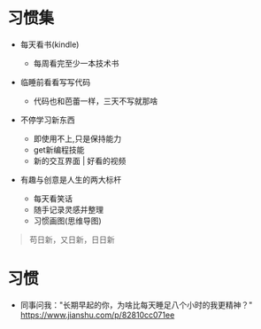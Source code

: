 # 习惯集

- 每天看书(kindle)

  - 每周看完至少一本技术书

- 临睡前看看写写代码

  - 代码也和芭蕾一样，三天不写就那啥

- 不停学习新东西

  - 即使用不上,只是保持能力
  - get新编程技能
  - 新的交互界面 | 好看的视频

- 有趣与创意是人生的两大标杆

  - 每天看笑话
  - 随手记录灵感并整理
  - 习惯画图(思维导图)

> 苟日新，又日新，日日新

# 习惯

- 同事问我："长期早起的你，为啥比每天睡足八个小时的我更精神？" <https://www.jianshu.com/p/82810cc071ee>
